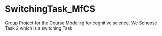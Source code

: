# SwitchingTask_MfCS
 Group Project for the Course Modeling for cognitive science. We Schoose Task 2 which is a switching Task
